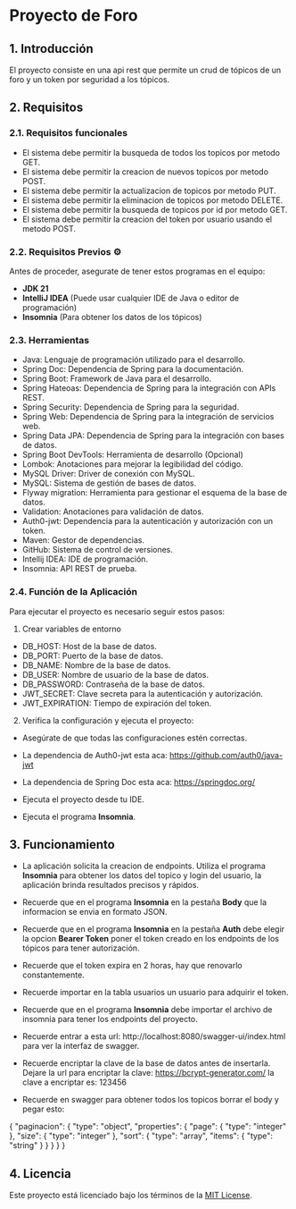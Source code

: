 # **Proyecto de Foro**

## 1. **Introducción**

El proyecto consiste en una api rest que permite un crud de tópicos de un foro y un token por seguridad a los tópicos.

## 2. **Requisitos**

### 2.1. **Requisitos funcionales**

* El sistema debe permitir la busqueda de todos los topicos por metodo GET.
* El sistema debe permitir la creacion de nuevos topicos por metodo POST.
* El sistema debe permitir la actualizacion de topicos por metodo PUT.
* El sistema debe permitir la eliminacion de topicos por metodo DELETE.
* El sistema debe permitir la busqueda de topicos por id por metodo GET.
* El sistema debe permitir la creacion del token por usuario usando el metodo POST.

### 2.2. **Requisitos Previos** ⚙

Antes de proceder, asegurate de tener estos programas en el equipo:

* **JDK 21**
* **IntelliJ IDEA** (Puede usar cualquier IDE de Java o editor de programación)
* **Insomnia** (Para obtener los datos de los tópicos)

### 2.3. **Herramientas**

* Java: Lenguaje de programación utilizado para el desarrollo.
* Spring Doc: Dependencia de Spring para la documentación.
* Spring Boot: Framework de Java para el desarrollo.
* Spring Hateoas: Dependencia de Spring para la integración con APIs REST.
* Spring Security: Dependencia de Spring para la seguridad.
* Spring Web: Dependencia de Spring para la integración de servicios web.
* Spring Data JPA: Dependencia de Spring para la integración con bases de datos.
* Spring Boot DevTools: Herramienta de desarrollo (Opcional)
* Lombok: Anotaciones para mejorar la legibilidad del código.
* MySQL Driver: Driver de conexión con MySQL.
* MySQL: Sistema de gestión de bases de datos.
* Flyway migration: Herramienta para gestionar el esquema de la base de datos.
* Validation: Anotaciones para validación de datos.
* Auth0-jwt: Dependencia para la autenticación y autorización con un token.
* Maven: Gestor de dependencias.
* GitHub: Sistema de control de versiones.
* Intellij IDEA: IDE de programación.
* Insomnia: API REST de prueba.

### 2.4. **Función de la Aplicación**

Para ejecutar el proyecto es necesario seguir estos pasos:

1. Crear variables de entorno

* DB_HOST: Host de la base de datos.
* DB_PORT: Puerto de la base de datos.
* DB_NAME: Nombre de la base de datos.
* DB_USER: Nombre de usuario de la base de datos.
* DB_PASSWORD: Contraseña de la base de datos.
* JWT_SECRET: Clave secreta para la autenticación y autorización.
* JWT_EXPIRATION: Tiempo de expiración del token.

2. Verifica la configuración y ejecuta el proyecto:

* Asegúrate de que todas las configuraciones estén correctas.

* La dependencia de Auth0-jwt esta aca: https://github.com/auth0/java-jwt
* La dependencia de Spring Doc esta aca: https://springdoc.org/

* Ejecuta el proyecto desde tu IDE.
* Ejecuta el programa **Insomnia**.

## 3. **Funcionamiento**

* La aplicación solicita la creacion de endpoints. Utiliza el programa **Insomnia** para obtener los datos del topico y
  login del usuario, la aplicación brinda resultados precisos y rápidos.

* Recuerde que en el programa **Insomnia** en la pestaña **Body** que la informacion se envia en formato JSON.
* Recuerde que en el programa **Insomnia** en la pestaña **Auth** debe elegir la opcion **Bearer Token** poner el token
  creado en los endpoints de los tópicos para tener autorización.
* Recuerde que el token expira en 2 horas, hay que renovarlo constantemente.
* Recuerde importar en la tabla usuarios un usuario para adquirir el token.
* Recuerde que en el programa **Insomnia** debe importar el archivo de insomnia para tener los endpoints del proyecto.
* Recuerde entrar a esta url: http://localhost:8080/swagger-ui/index.html para ver la interfaz de swagger.
* Recuerde encriptar la clave de la base de datos antes de insertarla. Dejare la url para encriptar la clave: https://bcrypt-generator.com/
  la clave a encriptar es: 123456
* Recuerde en swagger para obtener todos los topicos borrar el body y pegar esto:

{
"paginacion": {
"type": "object",
"properties": {
"page": {
"type": "integer"
},
"size": {
"type": "integer"
},
"sort": {
"type": "array",
"items": {
"type": "string"
}
}
}
}
}

## 4. **Licencia**

Este proyecto está licenciado bajo los términos de la [MIT License](LICENSE).
